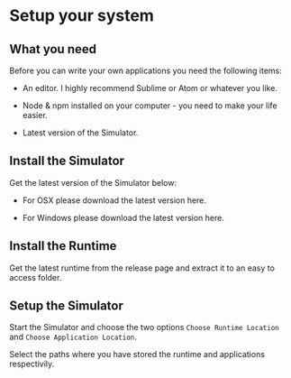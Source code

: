 # Setup your system

## What you need

Before you can write your own applications you need the following items:

- An editor. I highly recommend Sublime or Atom or whatever you like.

- Node & npm installed on your computer - you need to make your life easier.

- Latest version of the Simulator.


## Install the Simulator

Get the latest version of the Simulator below:

- For OSX please download the latest version here.

- For Windows please download the latest version here.

## Install the Runtime

Get the latest runtime from the release page and extract it to an easy to access folder.

## Setup the Simulator

Start the Simulator and choose the two options ```Choose Runtime Location``` and ```Choose Application Location```. 

Select the paths where you have stored the runtime and applications respectivily.
